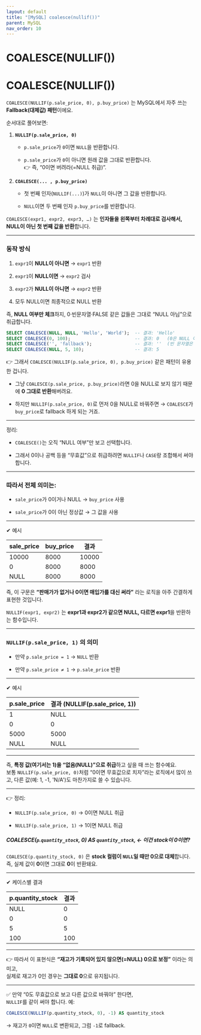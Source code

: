 ```yaml
---
layout: default
title: "[MySQL] coalesce(nullif())"
parent: MySQL
nav_order: 10
---
```



# COALESCE(NULLIF())



# COALESCE(NULLIF())

`COALESCE(NULLIF(p.sale_price, 0), p.buy_price)` 는 MySQL에서 자주 쓰는 **Fallback(대체값) 패턴**이에요.

순서대로 풀어보면:

1. **`NULLIF(p.sale_price, 0)`**
    
    - `p.sale_price`가 `0`이면 `NULL`을 반환합니다.
        
    - `p.sale_price`가 `0`이 아니면 원래 값을 그대로 반환합니다.  
        👉 즉, “0이면 버려라(=NULL 취급)”.
        
2. **`COALESCE(... , p.buy_price)`**
    
    - 첫 번째 인자(`NULLIF(...)`)가 `NULL`이 아니면 그 값을 반환합니다.
        
    - `NULL`이면 두 번째 인자 `p.buy_price`를 반환합니다.

`COALESCE(expr1, expr2, expr3, …)` 는 **인자들을 왼쪽부터 차례대로 검사해서, NULL이 아닌 첫 번째 값을 반환**합니다.

---

### 동작 방식

1. `expr1`이 **NULL이 아니면** → `expr1` 반환
    
2. `expr1`이 **NULL이면** → `expr2` 검사
    
3. `expr2`가 **NULL이 아니면** → `expr2` 반환
    
4. 모두 NULL이면 최종적으로 NULL 반환
    

즉, **NULL 여부만 체크**하지, 0·빈문자열·FALSE 같은 값들은 그대로 “NULL 아님”으로 취급합니다.

```sql
SELECT COALESCE(NULL, NULL, 'Hello', 'World');  -- 결과: 'Hello'
SELECT COALESCE(0, 100);                        -- 결과: 0   (0은 NULL 아님)
SELECT COALESCE('', 'fallback');                -- 결과: ''  (빈 문자열은 NULL 아님)
SELECT COALESCE(NULL, 5, 10);                   -- 결과: 5

```

👉 그래서 `COALESCE(NULLIF(p.sale_price, 0), p.buy_price)` 같은 패턴이 유용한 겁니다.

- 그냥 `COALESCE(p.sale_price, p.buy_price)`라면 0을 NULL로 보지 않기 때문에 **0 그대로 반환**해버려요.
    
- 하지만 `NULLIF(p.sale_price, 0)`로 먼저 0을 NULL로 바꿔주면 → `COALESCE`가 `buy_price`로 fallback 하게 되는 거죠.
    

---

정리:

- `COALESCE()`는 오직 “NULL 여부”만 보고 선택합니다.
    
- 그래서 0이나 공백 등을 “무효값”으로 취급하려면 `NULLIF`나 `CASE`랑 조합해서 써야 합니다.

---

### 따라서 전체 의미는:

- `sale_price`가 0이거나 NULL → `buy_price` 사용
    
- `sale_price`가 0이 아닌 정상값 → 그 값을 사용
    

---

✔ 예시

|sale_price|buy_price|결과|
|---|---|---|
|10000|8000|10000|
|0|8000|8000|
|NULL|8000|8000|
즉, 이 구문은 **“판매가가 없거나 0이면 매입가를 대신 써라”** 라는 로직을 아주 간결하게 표현한 것입니다.

`NULLIF(expr1, expr2)` 는 **expr1과 expr2가 같으면 NULL, 다르면 expr1**을 반환하는 함수입니다.

---

### `NULLIF(p.sale_price, 1)` 의 의미

- 만약 `p.sale_price = 1` → `NULL` 반환
    
- 만약 `p.sale_price ≠ 1` → `p.sale_price` 반환
    

---

✔ 예시

|p.sale_price|결과 (NULLIF(p.sale_price, 1))|
|---|---|
|1|NULL|
|0|0|
|5000|5000|
|NULL|NULL|

---

즉, **특정 값(여기서는 1)을 “없음(NULL)”으로 취급**하고 싶을 때 쓰는 함수예요.  
보통 `NULLIF(p.sale_price, 0)`처럼 “0이면 무효값으로 치자”라는 로직에서 많이 쓰고, 다른 값(예: 1, -1, 'N/A')도 마찬가지로 쓸 수 있습니다.

---

👉 정리:

- `NULLIF(p.sale_price, 0)` → 0이면 NULL 취급
    
- `NULLIF(p.sale_price, 1)` → 1이면 NULL 취급

##### COALESCE(`p`.`quantity_stock`, 0) AS `quantity_stock`, <- 이건 stock이 0이면?

`COALESCE(p.quantity_stock, 0)` 은 **stock 컬럼이 `NULL`일 때만 0으로 대체**합니다.  
즉, 실제 값이 **0**이면 그대로 **0**이 반환돼요.

---

✔ 케이스별 결과

|p.quantity_stock|결과|
|---|---|
|NULL|0|
|0|0|
|5|5|
|100|100|

---

👉 따라서 이 표현식은 **“재고가 기록되어 있지 않으면(=NULL) 0으로 보정”** 이라는 의미고,  
실제로 재고가 0인 경우는 **그대로 0**으로 유지됩니다.

---

✅ 만약 “0도 무효값으로 보고 다른 값으로 바꿔야” 한다면,  
`NULLIF`를 같이 써야 합니다.
예:
```sql
COALESCE(NULLIF(p.quantity_stock, 0), -1) AS quantity_stock
```

→ 재고가 `0`이면 `NULL`로 변환되고, 그럼 `-1`로 fallback.
